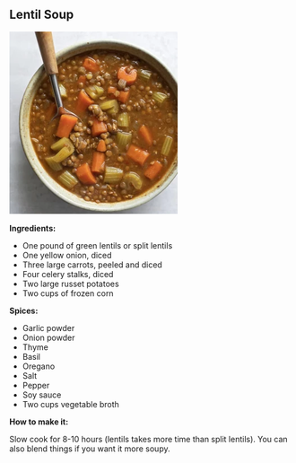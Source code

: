 ## Lentil Soup

![lentil soup](lentil-soup.png)

**Ingredients:**

* One pound of green lentils or split lentils
* One yellow onion, diced
* Three large carrots, peeled and diced
* Four celery stalks, diced
* Two large russet potatoes
* Two cups of frozen corn

**Spices:**
* Garlic powder
* Onion powder
* Thyme
* Basil
* Oregano
* Salt
* Pepper
* Soy sauce
* Two cups vegetable broth

**How to make it:**

Slow cook for 8-10 hours (lentils takes more time than split lentils). You can also blend things if you want it more soupy.
